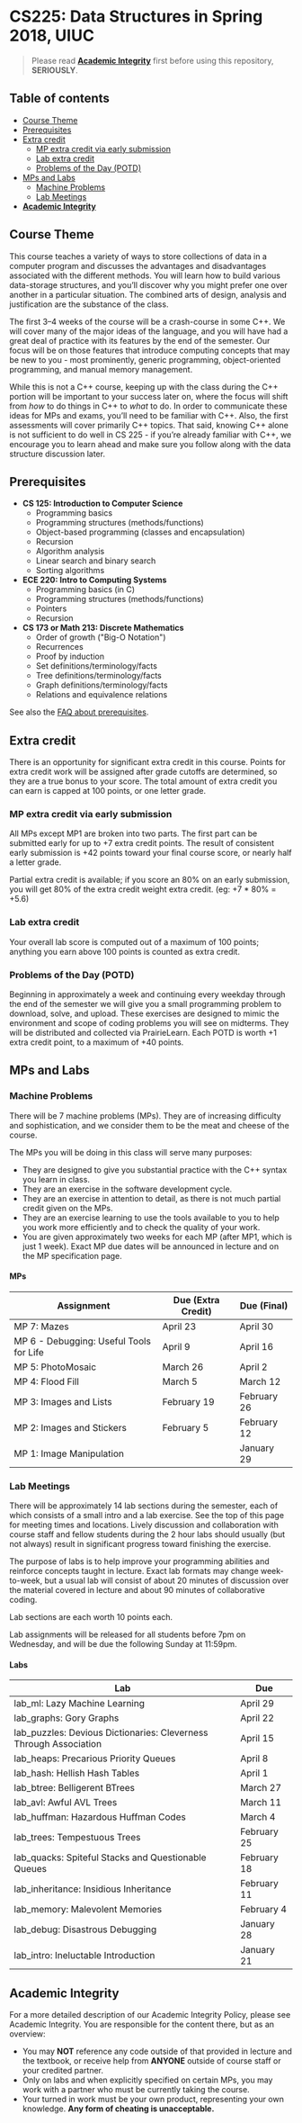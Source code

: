 # CS225: Data Structures in Spring 2018, UIUC

> Please read [**Academic Integrity**](#academic-integrity) first before using this repository, **SERIOUSLY**.


## Table of contents

- [Course Theme](#course-theme)
- [Prerequisites](#prerequisites)
- [Extra credit](#extra-credit)
    - [MP extra credit via early submission](#mp-extra-credit-via-early-submission)
    - [Lab extra credit](#lab-extra-credit)
    - [Problems of the Day (POTD)](#problems-of-the-day-potd)
- [MPs and Labs](#mps-and-labs)
    - [Machine Problems](#machine-problems)
    - [Lab Meetings](#lab-meetings)
- [**Academic Integrity**](#academic-integrity)


## Course Theme

This course teaches a variety of ways to store collections of data in a computer program and discusses the advantages and disadvantages associated with the different methods. You will learn how to build various data-storage structures, and you’ll discover why you might prefer one over another in a particular situation. The combined arts of design, analysis and justification are the substance of the class.

The first 3–4 weeks of the course will be a crash-course in some C++. We will cover many of the major ideas of the language, and you will have had a great deal of practice with its features by the end of the semester. Our focus will be on those features that introduce computing concepts that may be new to you - most prominently, generic programming, object-oriented programming, and manual memory management.

While this is not a C++ course, keeping up with the class during the C++ portion will be important to your success later on, where the focus will shift from *how* to do things in C++ to *what* to do. In order to communicate these ideas for MPs and exams, you’ll need to be familiar with C++. Also, the first assessments will cover primarily C++ topics. That said, knowing C++ alone is not sufficient to do well in CS 225 - if you’re already familiar with C++, we encourage you to learn ahead and make sure you follow along with the data structure discussion later.


## Prerequisites

- **CS 125: Introduction to Computer Science**
    - Programming basics
    - Programming structures (methods/functions)
    - Object-based programming (classes and encapsulation)
    - Recursion
    - Algorithm analysis
    - Linear search and binary search
    - Sorting algorithms
- **ECE 220: Intro to Computing Systems**
    - Programming basics (in C)
    - Programming structures (methods/functions)
    - Pointers
    - Recursion
- **CS 173 or Math 213: Discrete Mathematics**
    - Order of growth ("Big-O Notation")
    - Recurrences
    - Proof by induction
    - Set definitions/terminology/facts
    - Tree definitions/terminology/facts
    - Graph definitions/terminology/facts
    - Relations and equivalence relations

See also the [FAQ about prerequisites](https://courses.engr.illinois.edu/cs225/sp2018/info/faq/#enrollment).


## Extra credit
There is an opportunity for significant extra credit in this course. Points for extra credit work will be assigned after grade cutoffs are determined, so they are a true bonus to your score. The total amount of extra credit you can earn is capped at 100 points, or one letter grade.

### MP extra credit via early submission

All MPs except MP1 are broken into two parts. The first part can be submitted early for up to +7 extra credit points. The result of consistent early submission is +42 points toward your final course score, or nearly half a letter grade.

Partial extra credit is available; if you score an 80% on an early submission, you will get 80% of the extra credit weight extra credit. (eg: +7 * 80% = +5.6)

### Lab extra credit

Your overall lab score is computed out of a maximum of 100 points; anything you earn above 100 points is counted as extra credit.

### Problems of the Day (POTD)

Beginning in approximately a week and continuing every weekday through the end of the semester we will give you a small programming problem to download, solve, and upload. These exercises are designed to mimic the environment and scope of coding problems you will see on midterms. They will be distributed and collected via PrairieLearn. Each POTD is worth +1 extra credit point, to a maximum of +40 points.


## MPs and Labs

### Machine Problems

There will be 7 machine problems (MPs). They are of increasing difficulty and sophistication, and we consider them to be the meat and cheese of the course.

The MPs you will be doing in this class will serve many purposes:

- They are designed to give you substantial practice with the C++ syntax you learn in class.
- They are an exercise in the software development cycle.
- They are an exercise in attention to detail, as there is not much partial credit given on the MPs.
- They are an exercise learning to use the tools available to you to help you work more efficiently and to check the quality of your work.
- You are given approximately two weeks for each MP (after MP1, which is just 1 week). Exact MP due dates will be announced in lecture and on the MP specification page.


#### MPs

| Assignment                              	| Due (Extra Credit) 	| Due (Final) 	|
|-----------------------------------------	|--------------------	|-------------	|
| MP 7: Mazes                             	| April 23           	| April 30    	|
| MP 6 - Debugging: Useful Tools for Life 	| April 9            	| April 16    	|
| MP 5: PhotoMosaic                       	| March 26           	| April 2     	|
| MP 4: Flood Fill                        	| March 5            	| March 12    	|
| MP 3: Images and Lists                  	| February 19        	| February 26 	|
| MP 2: Images and Stickers               	| February 5         	| February 12 	|
| MP 1: Image Manipulation                	|                    	| January 29  	|


### Lab Meetings

There will be approximately 14 lab sections during the semester, each of which consists of a small intro and a lab exercise. See the top of this page for meeting times and locations. Lively discussion and collaboration with course staff and fellow students during the 2 hour labs should usually (but not always) result in significant progress toward finishing the exercise.

The purpose of labs is to help improve your programming abilities and reinforce concepts taught in lecture. Exact lab formats may change week-to-week, but a usual lab will consist of about 20 minutes of discussion over the material covered in lecture and about 90 minutes of collaborative coding.

Lab sections are each worth 10 points each.

Lab assignments will be released for all students before 7pm on Wednesday, and will be due the following Sunday at 11:59pm.


#### Labs

| Lab                                                               	| Due         	|
|-------------------------------------------------------------------	|-------------	|
| lab_ml: Lazy Machine Learning                                     	| April 29    	|
| lab_graphs: Gory Graphs                                           	| April 22    	|
| lab_puzzles: Devious Dictionaries: Cleverness Through Association 	| April 15    	|
| lab_heaps: Precarious Priority Queues                             	| April 8     	|
| lab_hash: Hellish Hash Tables                                     	| April 1     	|
| lab_btree: Belligerent BTrees                                     	| March 27    	|
| lab_avl: Awful AVL Trees                                          	| March 11    	|
| lab_huffman: Hazardous Huffman Codes                              	| March 4     	|
| lab_trees: Tempestuous Trees                                      	| February 25 	|
| lab_quacks: Spiteful Stacks and Questionable Queues               	| February 18 	|
| lab_inheritance: Insidious Inheritance                            	| February 11 	|
| lab_memory: Malevolent Memories                                   	| February 4  	|
| lab_debug: Disastrous Debugging                                   	| January 28  	|
| lab_intro: Ineluctable Introduction                               	| January 21  	|


## Academic Integrity

For a more detailed description of our Academic Integrity Policy, please see Academic Integrity. You are responsible for the content there, but as an overview:

- You may **NOT** reference any code outside of that provided in lecture and the textbook, or receive help from **ANYONE** outside of course staff or your credited partner.
- Only on labs and when explicitly specified on certain MPs, you may work with a partner who must be currently taking the course.
- Your turned in work must be your own product, representing your own knowledge. **Any form of cheating is unacceptable.**